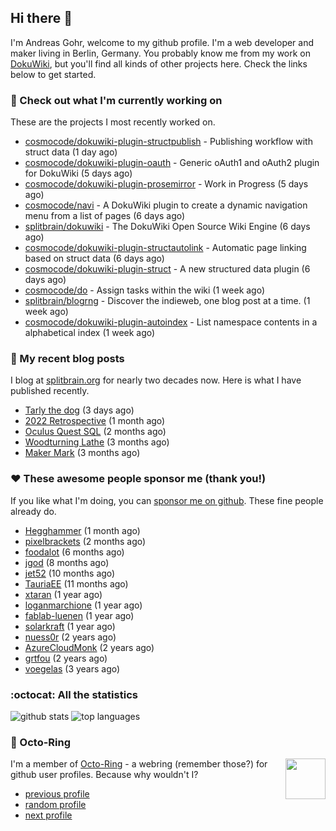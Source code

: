 ## Hi there :wave:

I'm Andreas Gohr, welcome to my github profile. I'm a web developer and maker living in Berlin, Germany. You probably know me from my work on [DokuWiki](https://github.com/splitbrain/dokuwiki), but you'll find all kinds of other projects here. Check the links below to get started.

### :hammer: Check out what I'm currently working on

These are the projects I most recently worked on.


- [cosmocode/dokuwiki-plugin-structpublish](https://github.com/cosmocode/dokuwiki-plugin-structpublish) - Publishing workflow with struct data (1 day ago)
- [cosmocode/dokuwiki-plugin-oauth](https://github.com/cosmocode/dokuwiki-plugin-oauth) - Generic oAuth1 and oAuth2 plugin for DokuWiki (5 days ago)
- [cosmocode/dokuwiki-plugin-prosemirror](https://github.com/cosmocode/dokuwiki-plugin-prosemirror) - Work in Progress (5 days ago)
- [cosmocode/navi](https://github.com/cosmocode/navi) - A DokuWiki plugin to create a dynamic navigation menu from a list of pages (6 days ago)
- [splitbrain/dokuwiki](https://github.com/splitbrain/dokuwiki) - The DokuWiki Open Source Wiki Engine (6 days ago)
- [cosmocode/dokuwiki-plugin-structautolink](https://github.com/cosmocode/dokuwiki-plugin-structautolink) - Automatic page linking based on struct data (6 days ago)
- [cosmocode/dokuwiki-plugin-struct](https://github.com/cosmocode/dokuwiki-plugin-struct) - A new structured data plugin (6 days ago)
- [cosmocode/do](https://github.com/cosmocode/do) - Assign tasks within the wiki (1 week ago)
- [splitbrain/blogrng](https://github.com/splitbrain/blogrng) - Discover the indieweb, one blog post at a time. (1 week ago)
- [cosmocode/dokuwiki-plugin-autoindex](https://github.com/cosmocode/dokuwiki-plugin-autoindex) - List namespace contents in a alphabetical index (1 week ago)

### :scroll: My recent blog posts

I blog at [splitbrain.org](https://www.splitbrain.org) for nearly two decades now. Here is what I have published recently.


- [Tarly the dog](https://www.splitbrain.org/blog/2023-02/18-tarly) (3 days ago)
- [2022 Retrospective](https://www.splitbrain.org/blog/2023-02/03-2022_retrospective) (1 month ago)
- [Oculus Quest SQL](https://www.splitbrain.org/blog/2022-12/20-oculus_quest_sql) (2 months ago)
- [Woodturning Lathe](https://www.splitbrain.org/blog/2022-11/23-woodturning_lathe) (3 months ago)
- [Maker Mark](https://www.splitbrain.org/blog/2022-10/26-maker_mark) (3 months ago)

### :hearts:️ These awesome people sponsor me (thank you!)

If you like what I'm doing, you can [sponsor me on github](https://github.com/sponsors/splitbrain). These fine people already do.


- [Hegghammer](https://github.com/Hegghammer) (1 month ago)
- [pixelbrackets](https://github.com/pixelbrackets) (2 months ago)
- [foodalot](https://github.com/foodalot) (6 months ago)
- [jgod](https://github.com/jgod) (8 months ago)
- [jet52](https://github.com/jet52) (10 months ago)
- [TauriaEE](https://github.com/TauriaEE) (11 months ago)
- [xtaran](https://github.com/xtaran) (1 year ago)
- [loganmarchione](https://github.com/loganmarchione) (1 year ago)
- [fablab-luenen](https://github.com/fablab-luenen) (1 year ago)
- [solarkraft](https://github.com/solarkraft) (1 year ago)
- [nuess0r](https://github.com/nuess0r) (2 years ago)
- [AzureCloudMonk](https://github.com/AzureCloudMonk) (2 years ago)
- [grtfou](https://github.com/grtfou) (2 years ago)
- [voegelas](https://github.com/voegelas) (3 years ago)

### :octocat: All the statistics

 ![github stats](https://github-readme-stats.vercel.app/api?username=splitbrain&show_icons=true&hide_title=true)
![top languages](https://github-readme-stats.vercel.app/api/top-langs/?username=splitbrain&layout=compact)


### :octopus: Octo-Ring

<img width="64" height="65" src="https://octo-ring.com/static/img/octo.png" align="right" alt="">

I'm a member of [Octo-Ring](https://octo-ring.com/) - a webring (remember those?) for github user profiles. Because why wouldn't I? 

* [previous profile](https://octo-ring.com/p/splitbrain/prev)
* [random profile](https://octo-ring.com/p/splitbrain/random)
* [next profile](https://octo-ring.com/p/splitbrain/next)

